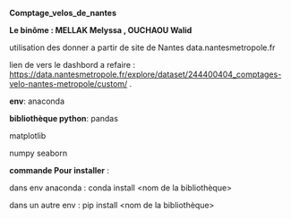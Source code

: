 **Comptage_velos_de_nantes**

**Le binôme : MELLAK Melyssa , OUCHAOU Walid** 

utilisation des donner a partir de site de Nantes data.nantesmetropole.fr 

lien de vers le dashbord a refaire  : https://data.nantesmetropole.fr/explore/dataset/244400404_comptages-velo-nantes-metropole/custom/ .


**env**: anaconda 

**bibliothèque python**: 
pandas  

matplotlib

numpy 
seaborn 

**commande Pour installer** : 

  dans env anaconda : conda install <nom de la bibliothèque>
  
  dans un autre env : pip install <nom de la bibliothèque>
